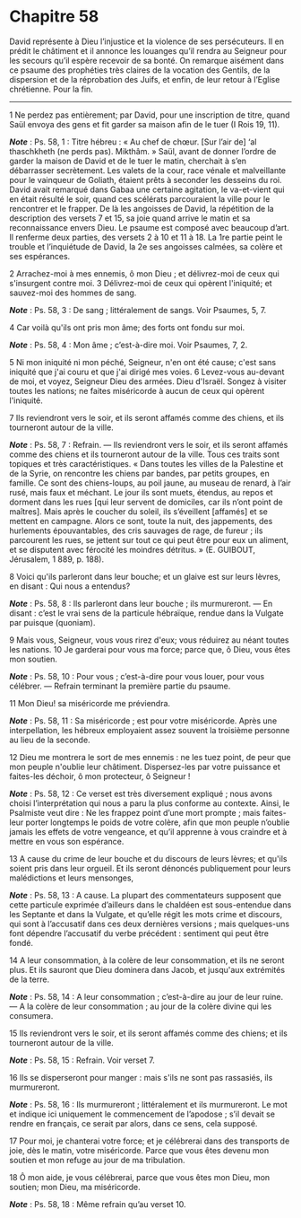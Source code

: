 # Chapitre 58

David représente à Dieu l’injustice et la violence de ses persécuteurs.
Il en prédit le châtiment et il annonce les louanges qu’il rendra au Seigneur pour les secours qu’il espère recevoir de sa bonté.
On remarque aisément dans ce psaume des prophéties très claires de la vocation des Gentils, de la dispersion et de la réprobation des Juifs, et enfin, de leur retour à l’Eglise chrétienne.
Pour la fin.

***

1 Ne perdez pas entièrement; par David, pour une inscription de titre, quand Saül envoya des gens et fit garder sa maison afin de le tuer (I Rois 19, 11).

***Note*** :  Ps. 58, 1 : Titre hébreu : « Au chef de chœur. [Sur l’air de] ‘al thaschkheth (ne perds pas). Mikthâm. » Saül, avant de donner l’ordre de garder la maison de David et de le tuer le matin, cherchait à s’en débarrasser secrètement. Les valets de la cour, race vénale et malveillante pour le vainqueur de Goliath, étaient prêts à seconder les desseins du roi. David avait remarqué dans Gabaa une certaine agitation, le va-et-vient qui en était résulté le soir, quand ces scélérats parcouraient la ville pour le rencontrer et le frapper. De là les angoisses de David, la répétition de la description des versets 7 et 15, sa joie quand arrive le matin et sa reconnaissance envers Dieu. Le psaume est composé avec beaucoup d’art. Il renferme deux parties, des versets 2 à 10 et 11 à 18. La 1re partie peint le trouble et l’inquiétude de David, la 2e ses angoisses calmées, sa colère et ses espérances.


2 Arrachez-moi à mes ennemis, ô mon Dieu ; et délivrez-moi de ceux qui s'insurgent contre moi. 3 Délivrez-moi de ceux qui opèrent l'iniquité; et sauvez-moi des hommes de sang.

***Note*** :  Ps. 58, 3 : De sang ; littéralement de sangs. Voir Psaumes, 5, 7.

4 Car voilà qu'ils ont pris mon âme; des forts ont fondu sur moi.

***Note*** :  Ps. 58, 4 : Mon âme ; c’est-à-dire moi. Voir Psaumes, 7, 2.

5 Ni mon iniquité ni mon péché, Seigneur, n'en ont été cause; c'est sans iniquité que j'ai couru et que j'ai dirigé mes voies. 6 Levez-vous au-devant de moi, et voyez, Seigneur Dieu des armées. Dieu d'Israël. Songez à visiter toutes les nations; ne faites miséricorde à aucun de ceux qui opèrent l'iniquité.


7 Ils reviendront vers le soir, et ils seront affamés comme des chiens, et ils tourneront autour de la ville.

***Note*** :  Ps. 58, 7 : Refrain. ― Ils reviendront vers le soir, et ils seront affamés comme des chiens et ils tourneront autour de la ville. Tous ces traits sont topiques et très caractéristiques. « Dans toutes les villes de la Palestine et de la Syrie, on rencontre les chiens par bandes, par petits groupes, en famille. Ce sont des chiens-loups, au poil jaune, au museau de renard, à l’air rusé, mais faux et méchant. Le jour ils sont muets, étendus, au repos et dorment dans les rues [qui leur servent de domiciles, car ils n’ont point de maîtres]. Mais après le coucher du soleil, ils s’éveillent [affamés] et se mettent en campagne. Alors ce sont, toute la nuit, des jappements, des hurlements épouvantables, des cris sauvages de rage, de fureur ; ils parcourent les rues, se jettent sur tout ce qui peut être pour eux un aliment, et se disputent avec férocité les moindres détritus. » (E. GUIBOUT, Jérusalem, 1 889, p. 188).


8 Voici qu'ils parleront dans leur bouche; et un glaive est sur leurs lèvres, en disant : Qui nous a entendus?

***Note*** :  Ps. 58, 8 : Ils parleront dans leur bouche ; ils murmureront. ― En disant : c’est le vrai sens de la particule hébraïque, rendue dans la Vulgate par puisque (quoniam).

9 Mais vous, Seigneur, vous vous rirez d'eux; vous réduirez au néant toutes les nations. 10 Je garderai pour vous ma force; parce que, ô Dieu, vous êtes mon soutien.

***Note*** :  Ps. 58, 10 : Pour vous ; c’est-à-dire pour vous louer, pour vous célébrer. ― Refrain terminant la première partie du psaume.


11 Mon Dieu! sa miséricorde me préviendra.

***Note*** :  Ps. 58, 11 : Sa miséricorde ; est pour votre miséricorde. Après une interpellation, les hébreux employaient assez souvent la troisième personne au lieu de la seconde.

12 Dieu me montrera le sort de mes ennemis : ne les tuez point, de peur que mon peuple n'oublie leur châtiment. Dispersez-les par votre puissance et faites-les déchoir, ô mon protecteur, ô Seigneur !

***Note*** :  Ps. 58, 12 : Ce verset est très diversement expliqué ; nous avons choisi l’interprétation qui nous a paru la plus conforme au contexte. Ainsi, le Psalmiste veut dire : Ne les frappez point d’une mort prompte ; mais faites-leur porter longtemps le poids de votre colère, afin que mon peuple n’oublie jamais les effets de votre vengeance, et qu’il apprenne à vous craindre et à mettre en vous son espérance.

13 A cause du crime de leur bouche et du discours de leurs lèvres; et qu'ils soient pris dans leur orgueil. Et ils seront dénoncés publiquement pour leurs malédictions et leurs mensonges,

***Note*** :  Ps. 58, 13 : A cause. La plupart des commentateurs supposent que cette particule exprimée d’ailleurs dans le chaldéen est sous-entendue dans les Septante et dans la Vulgate, et qu’elle régit les mots crime et discours, qui sont à l’accusatif dans ces deux dernières versions ; mais quelques-uns font dépendre l’accusatif du verbe précédent : sentiment qui peut être fondé.

14 A leur consommation, à la colère de leur consommation, et ils ne seront plus. Et ils sauront que Dieu dominera dans Jacob, et jusqu'aux extrémités de la terre.

***Note*** :  Ps. 58, 14 : A leur consommation ; c’est-à-dire au jour de leur ruine. ― A la colère de leur consommation ; au jour de la colère divine qui les consumera.


15 Ils reviendront vers le soir, et ils seront affamés comme des chiens; et ils tourneront autour de la ville.

***Note*** :  Ps. 58, 15 : Refrain. Voir verset 7.


16 Ils se disperseront pour manger : mais s'ils ne sont pas rassasiés, ils murmureront.

***Note*** :  Ps. 58, 16 : Ils murmureront ; littéralement et ils murmureront. Le mot et indique ici uniquement le commencement de l’apodose ; s’il devait se rendre en français, ce serait par alors, dans ce sens, cela supposé.

17 Pour moi, je chanterai votre force; et je célébrerai dans des transports de joie, dès le matin, votre miséricorde. Parce que vous êtes devenu mon soutien et mon refuge au jour de ma tribulation.


18 Ô mon aide, je vous célébrerai, parce que vous êtes mon Dieu, mon soutien; mon Dieu, ma miséricorde.

***Note*** :  Ps. 58, 18 : Même refrain qu’au verset 10.

